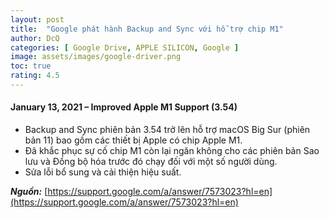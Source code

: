 ```yaml
---
layout: post
title:  "Google phát hành Backup and Sync với hỗ trợ chip M1"
author: DcQ
categories: [ Google Drive, APPLE SILICON, Google ]
image: assets/images/google-driver.png
toc: true
rating: 4.5
---
```


#### January 13, 2021 – Improved Apple M1 Support (3.54)

- Backup and Sync phiên bản 3.54 trở lên hỗ trợ macOS Big Sur (phiên bản 11) bao gồm các thiết bị Apple có chip Apple M1.
- Đã khắc phục sự cố chip M1 còn lại ngăn không cho các phiên bản Sao lưu và Đồng bộ hóa trước đó chạy đối với một số người dùng.
- Sửa lỗi bổ sung và cải thiện hiệu suất.

***Nguồn:*** [https://support.google.com/a/answer/7573023?hl=en](https://support.google.com/a/answer/7573023?hl=en)

